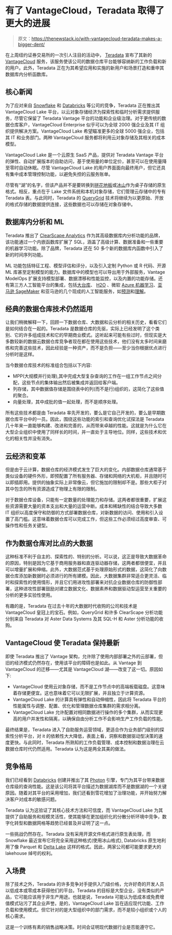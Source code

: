 # 有了 VantageCloud，Teradata 取得了更大的进展

> 原文：<https://thenewstack.io/with-vantagecloud-teradata-makes-a-bigger-dent/>

在上周纽约证券交易所的一次引人注目的活动中， [Teradata](https://www.teradata.com/) 宣布了其新的 [VantageCloud](https://www.teradata.com/Press-Releases/2022/Teradata-Announces-VantageCloud-Lake) 服务，该服务使该公司的数据仓库平台能够容纳新的工作负载和新的用户。此外，Teradata 正在为其希望应用和实施的新用户和场景打造和重申其数据库内分析函数库。

## 核心新闻

为了应对来自 [Snowflake](https://www.snowflake.com/en/) 和 [Databricks](https://www.databricks.com/) 等公司的竞争，Teradata 正在推出其 VantageCloud Lake 平台，以云对象存储经济为探索性和临时分析需求提供服务，尽管它保留了 Teradata Vantage 平台的功能和企业级治理。对于更传统的数据仓库客户，VantageCloud Enterprise 似乎可以为全球 2000 强企业及其 IT 组织提供解决方案。VantageCloud Lake 希望瞄准更多的全球 5000 强企业，包括其 IT 和业务部门。两种 VantageCloud 服务都将利用云对象存储及其相关的成本模型。

VantageCloud Lake 是一个云原生 SaaS 产品，提供对 Teradata Vantage 平台的弹性、自动扩展版本的自助访问，基于使用量的单位定价，甚至可以在使用量降至零时自动休眠。尽管 VantageCloud Lake 的用户界面面向最终用户，但它还具有集中成本管理控制功能，以避免失控的云服务账单。

尽管有“湖”的名字，但该产品并不是要转换到[拼花地板](https://parquet.apache.org/)或[冰山](https://iceberg.apache.org/)作为桌子存储的原生格式。相反，重点在于 Lake 文件系统和本机对象存储，它们管理云存储中的专有 Teradata 表。与此同时，Teradata 的 [QueryGrid](https://www.teradata.com/Products/Ecosystem-Management/IntelliSphere/QueryGrid) 技术将继续为以更原始、开放的格式存储的数据提供连接，这些数据也可以存储在对象存储中。

## 数据库内分析和 ML

Teradata 推出了 [ClearScape Analytics](https://www.teradata.com/Press-Releases/2022/Teradata-Announces-ClearScape-Analytics) 作为其高级数据库内分析功能的品牌，该功能通过一个内嵌函数库扩展了 SQL，涵盖了高级计算、数据准备和一些重要的机器学习功能。除了品牌，Teradata 还在 50 多个新的数据库内函数中引入了新的时间序列功能。

ML 功能包括特征工程、模型评估和评分，以及引入定制 Python 或 R 代码、开源 ML 库甚至定制模型的能力。数据库中的模型也可以导出用于外部服务，Vantage ModelOps 扩展支持模型部署、数据漂移和性能监控，以及内置的功能存储。还有第三方人工智能平台的集成，包括[大台库](https://www.dataiku.com/)、 [H2O](https://h2o.ai/) 、微软 [Azure 机器学习](https://azure.microsoft.com/services/machine-learning/)、[亚马逊 SageMaker](https://aws.amazon.com/sagemaker/) 和亚马逊的几个现成的人工智能服务，如[预测](https://aws.amazon.com/forecast/)和[理解](https://aws.amazon.com/comprehend/)。

## 经典的数据仓库技术仍然适用

让我们稍微解释一下，回顾一下数据仓库、大数据和云分析的相关历史，看看它们是如何结合在一起的。Teradata 是数据仓库的先驱，实际上已经发明了这个类别、它的许多组成技术和它的早期商业模式。这听起来可能有些过时，但现实是大多数较新的数据云数据仓库竞争者现在都在使用这些技术，他们没有太多时间来磨练和完善这些技术，因此经验是一种资产，而不是负担——至少当你根据优点进行分析时是这样。

当今数据仓库技术的标准组合包括以下内容:

*   MPP(大规模并行处理),其中完成大型复杂查询的工作在一组工作节点之间分配，这些节点的集体输出然后被集成并返回给客户端。
*   列存储，其中数据值存储是围绕表中的列(而不是行)组织的，这简化了这些值的聚合。
*   向量处理，其中成批的值一起处理，而不是顺序处理。

所有这些技术都是由 Teradata 率先开发的，要么是它自己开发的，要么是早期数据仓库平台中的一员。因此，围绕这些功能的索引和查询优化试探法是 Teradata 几十年来一直能够构建、改进和完善的，从而带来卓越的性能。这就是为什么它在大型企业组织中使用了同样长的时间，并一直处于主导地位。同样，这些技术和优化的相关性并没有消失。

## 云经济和变革

但是由于云计算，数据仓库的经济模式发生了巨大的变化。内部数据仓库通常基于类似设备的硬件外形，即预配置了所有服务器、存储和网络的大机柜，并且随时可以即插即用。提供的抽象实际上非常像云，但它施加的限制却不是。那些大柜子对其中包含的所有资源造成了物理上有限的限制。

对于数据仓库设备，只能有一定数量的处理能力和存储。这两者都很重要，扩展这些资源需要大量的资本支出和大量的运营中断。成本和稀缺性的结合导致大多数 IT 组织以高度保守和防御的方式部署数据仓库，对新数据的访问、使用和引入设置了高门槛。这意味着数据仓库可以完成工作，但这些工作必须经过高度审查、可操作性和任务关键型。

## 作为数据仓库对比点的大数据

这种标准不利于自主的、探索性的、特别的分析。可以说，这正是导致大数据革命的原因，特别是因为它基于商用服务器和直连驱动器存储，这两者都很便宜，并且可以增量扩展和伸缩。此外，大数据范式基于处理原始形式的数据，这简化了向数据仓库添加新数据时必须进行的所有建模。因此，大数据集群非常适合更灵活、临时和探索性的使用情形，并且它们用进攻性部署来对抗企业数据仓库的防御性部署，这种进攻性部署鼓励对建立数据文化、数据素养和数据驱动型运营至关重要的分析的更多实验性使用。

有趣的是，Teradata 在过去十年的大数据时代收购的公司和技术是 VantageCloud 皇冠上的宝石。例如，QueryGrid 和许多 ClearScape 分析功能分别来自 Teradata 对 Aster Data Systems 及其 SQL-H 和 Aster 分析功能的收购。

## VantageCloud 使 Teradata 保持最新

即使 Teradata 推出了 Vantage 架构，允许除了使用内部部署之外的云部署，但旧的经济模式仍然存在，使用该平台的障碍也是如此。从 Vantage 到 VantageCloud 的迁移——尤其是 VantageCloud 湖——改变了这一切。原因如下:

*   VantageCloud 使用云对象存储，而不是工作节点中的高端板载磁盘。这意味着存储更便宜。这也意味着它可以无限扩展，并且独立于计算资源。
*   VantageCloud Lake 的计算具有弹性和自动伸缩性，因此将 Teradata 平台的性能属性与调整、配置、优化和管理数据仓库集群的需求相分离。
*   VantageCloud Lake 允许配置对相同数据进行操作的多个集群，从而实现更高的用户并发性和隔离，以确保自由分析工作不会影响生产工作负载的性能。

最终结果是，Teradata 进入了自助服务运营领域，更适合作为业务部门级别的探索性分析平台，对 it 的依赖性大大降低，表面上看，洞察和数据驱动型决策的速度更快。与此同时，Teradata 所熟知的工作负载管理、成本控制和数据治理在云数据仓库时代仍然适用。Teradata 认为这是两全其美的做法。

## 竞争格局

我们已经看到 [Databricks](https://thenewstack.io/databricks-hits-amazon-marketplace-on-paygo-basis/) 创建并推出了其 [Photon](https://www.databricks.com/product/photon) 引擎，专门为其平台带来数据仓库级的查询性能。这是该公司将其平台描述为数据湖库而不是数据湖的一个关键原因。随着对其平台的采用增加，我们还看到雪花增加了治理功能，并开始努力解决客户对成本的敏感问题。

Teradata 认为这验证了其核心技术方法和可信度，而 VantageCloud Lake 为其提供了自助服务和规模灵活性，使其能够在更加组织化的分散分析环境中竞争，数字化转型和数据网格等趋势已经普及并证明了这一点。

一些挑战仍然存在。Teradata 没有采用开源文件格式进行原生表处理，而 Snowflake 最近宣布它将完全采用这种格式(使用冰山格式), Databricks 原生地利用了像 Parquet 和 [Delta Lake](https://delta.io/) 这样的格式。因此，两家公司都可能要求更大的 lakehouse 绰号的权利。

## 入场费

除了技术之外，Teradata 的许多竞争对手提供入门级价格，允许好奇的开发人员以低成本或零成本获得他们的平台。Teradata 的目标是大型企业，没有类似的产品，它可能应该用于非生产用途。也就是说，Teradata 可能认为低成本或免费增值模式玷污了其企业声誉。是的，VantageCloud Lake 旨在适应现代功能、工作负载和使用模式。但它针对的是大型组织中的部门需求，而不是较小组织或个人的核心需求。

这是一个训练有素的销售战略决策。时间会证明现代数据行业是否能遵守它。

<svg xmlns:xlink="http://www.w3.org/1999/xlink" viewBox="0 0 68 31" version="1.1"><title>Group</title> <desc>Created with Sketch.</desc></svg>